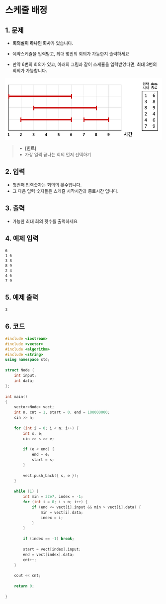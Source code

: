 # 스케줄 배정 #

## 1. 문제

- **회의실이 하나인 회사**가 있습니다.
- 예약스케쥴을 입력받고, 최대 몇번의 회의가 가능한지 출력하세요

- 만약 6번의 회의가 있고, 아래의 그림과 같이 스케쥴을 입력받았다면, 최대 3번의 회의가 가능합니다.

<img src="./Array03.png" alt="Array" style="zoom:106%;" />

> - **[힌트]**
> - 가장 일찍 끝나는 회의 먼저 선택하기

## 2. 입력

- 첫번째 입력숫자는 회의의 횟수입니다.
- 그 다음 입력 숫자들은 스케쥴 시작시간과 종료시간 입니다.

## 3. 출력
- 가능한 최대 회의 횟수를 출력하세요

## 4. 예제 입력
```
6
1 6
3 8
8 9
2 4
4 6
7 9
```

## 5. 예제 출력
```
3
```

## 6. 코드

```c++
#include <iostream>
#include <vector>
#include <algorithm>
#include <string>
using namespace std;

struct Node {
	int input;
	int data;
};

int main()
{
	vector<Node> vect;
	int n, cnt = 1, start = 0, end = 100000000;
	cin >> n;

	for (int i = 0; i < n; i++) {
		int s, e;
		cin >> s >> e;

		if (e < end) {
			end = e;
			start = s;
		}

		vect.push_back({ s, e });
	}

	while (1) {
		int min = 32e7, index = -1;
		for (int i = 0; i < n; i++) {
			if (end <= vect[i].input && min > vect[i].data) {
				min = vect[i].data;
				index = i;
			}
		}

		if (index == -1) break;

		start = vect[index].input;
		end = vect[index].data;
		cnt++;
	}

	cout << cnt;

	return 0;

}

```
